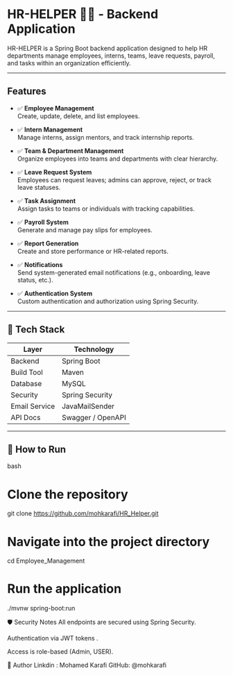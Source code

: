 # HR-HELPER 🧑‍💼 - Backend Application

HR-HELPER is a Spring Boot backend application designed to help HR departments manage employees, interns, teams, leave requests, payroll, and tasks within an organization efficiently.

---

##  Features

- ✅ **Employee Management**  
  Create, update, delete, and list employees.

- ✅ **Intern Management**  
  Manage interns, assign mentors, and track internship reports.

- ✅ **Team & Department Management**  
  Organize employees into teams and departments with clear hierarchy.

- ✅ **Leave Request System**  
  Employees can request leaves; admins can approve, reject, or track leave statuses.

- ✅ **Task Assignment**  
  Assign tasks to teams or individuals with tracking capabilities.

- ✅ **Payroll System**  
  Generate and manage pay slips for employees.

- ✅ **Report Generation**  
  Create and store performance or HR-related reports.

- ✅ **Notifications**  
  Send system-generated email notifications (e.g., onboarding, leave status, etc.).

- ✅ **Authentication System**  
  Custom authentication and authorization using Spring Security.

---

## 🧱 Tech Stack

| Layer         | Technology             |
|---------------|------------------------|
| Backend       | Spring Boot            |
| Build Tool    | Maven                  |
| Database      | MySQL                  |
| Security      | Spring Security        |
| Email Service | JavaMailSender         |
| API Docs      | Swagger / OpenAPI      |

---

## 🚀 How to Run

bash
# Clone the repository
git clone https://github.com/mohkarafi/HR_Helper.git

# Navigate into the project directory
cd Employee_Management

# Run the application
./mvnw spring-boot:run

🛡️ Security Notes
All endpoints are secured using Spring Security.

Authentication via JWT tokens .

Access is role-based (Admin, USER).

👤 Author
Linkdin : Mohamed Karafi
GitHub: @mohkarafi


